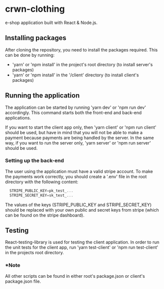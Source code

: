 # crwn-clothing

e-shop application built with React & Node.js.

## Installing packages

After cloning the repository, you need to install the packages required. This can be done by running:

- 'yarn' or 'npm install' in the project's root directory (to install server's packages)
- 'yarn' or 'npm install' in the '/client' directory (to install client's packages)

## Running the application

The application can be started by running 'yarn dev' or 'npm run dev' accordingly. This command starts both the front-end
and back-end applications.

If you want to start the client app only, then 'yarn client' or 'npm run client' should be used, but have in mind that you will not be able to make a payment because payments are being handled by the server. In the same way, if you want to run the server only, 'yarn server' or 'npm run server' should be used.

### Setting up the back-end

The user using the application must have a valid stripe account. To make the payments work correctly, you should create a '.env' file in the root directory with the following content:

```Javascript
  STRIPE_PUBLIC_KEY=pk_test_...
  STRIPE_SECRET_KEY=sk_test_...
```

The values of the keys (STRIPE_PUBLIC_KEY and STRIPE_SECRET_KEY) should be replaced with your own public and secret keys from stripe (which can be found on the stripe dashboard).

## Testing

React-testing-library is used for testing the client application. In order to run the unit tests for the client app,
run 'yarn test-client' or 'npm run test-client' in the projects root directory.

### \*Note

All other scripts can be found in either root's package.json or client's package.json file.
